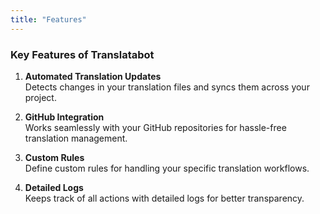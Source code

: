 ```yaml
---
title: "Features"
---
```


### Key Features of Translatabot

1. **Automated Translation Updates**  
   Detects changes in your translation files and syncs them across your project.

2. **GitHub Integration**  
   Works seamlessly with your GitHub repositories for hassle-free translation management.

3. **Custom Rules**  
   Define custom rules for handling your specific translation workflows.

4. **Detailed Logs**  
   Keeps track of all actions with detailed logs for better transparency.
